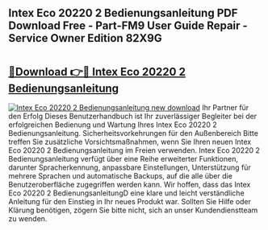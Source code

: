 ## Intex Eco 20220 2 Bedienungsanleitung PDF Download Free - Part-FM9 User Guide Repair - Service Owner Edition 82X9G

# <h2><a href="http://df541s2.blite.top/?on=Intex+Eco+20220+2+Bedienungsanleitung">🔗Download 👉🔴 Intex Eco 20220 2 Bedienungsanleitung</a></h2>

[![Intex Eco 20220 2 Bedienungsanleitung new download](https://i.imgur.com/lujVjoI.png)](http://df541s2.blite.top/?on=Intex+Eco+20220+2+Bedienungsanleitung)
Ihr Partner für den Erfolg Dieses Benutzerhandbuch ist Ihr zuverlässiger Begleiter bei der erfolgreichen Bedienung und Wartung Ihres Intex Eco 20220 2 Bedienungsanleitung. Sicherheitsvorkehrungen für den Außenbereich Bitte treffen Sie zusätzliche Vorsichtsmaßnahmen, wenn Sie Ihren neuen Intex Eco 20220 2 Bedienungsanleitung im Freien verwenden. Intex Eco 20220 2 Bedienungsanleitung verfügt über eine Reihe erweiterter Funktionen, darunter Spracherkennung, anpassbare Einstellungen, Unterstützung für mehrere Sprachen und automatische Backups, auf die alle über die Benutzeroberfläche zugegriffen werden kann. Wir hoffen, dass das Intex Eco 20220 2 BedienungsanleitungD eine klare und leicht verständliche Anleitung für den Einstieg in Ihr neues Produkt war. Sollten Sie Hilfe oder Klärung benötigen, zögern Sie bitte nicht, sich an unser Kundendienstteam zu wenden.

